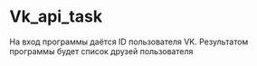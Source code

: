 # Vk_api_task
На вход программы даётся ID пользователя VK.
Результатом программы будет список друзей пользователя
